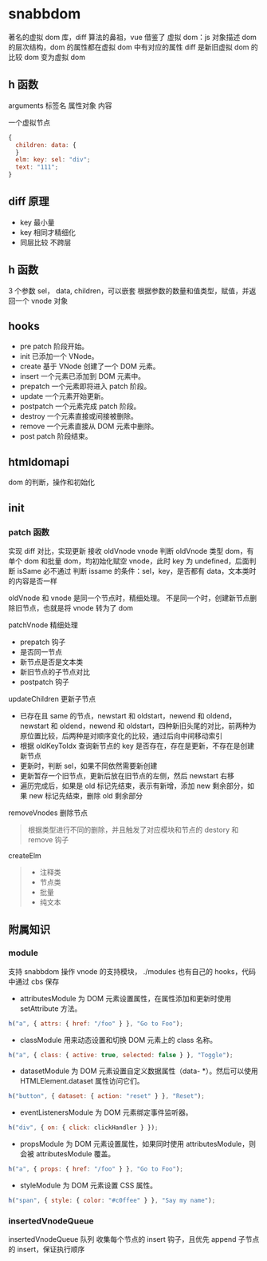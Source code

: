 # snabbdom

著名的虚拟 dom 库，diff 算法的鼻祖，vue 借鉴了
虚拟 dom：js 对象描述 dom 的层次结构，dom 的属性都在虚拟 dom 中有对应的属性
diff 是新旧虚拟 dom 的比较
dom 变为虚拟 dom

## h 函数

arguments
标签名 属性对象 内容

一个虚拟节点

```javascript
{
  children: data: {
  }
  elm: key: sel: "div";
  text: "111";
}
```

## diff 原理

- key 最小量
- key 相同才精细化
- 同层比较 不跨层

## h 函数

3 个参数 sel， data, children，可以嵌套
根据参数的数量和值类型，赋值，并返回一个 vnode 对象

## hooks

- pre patch 阶段开始。
- init 已添加一个 VNode。
- create 基于 VNode 创建了一个 DOM 元素。
- insert 一个元素已添加到 DOM 元素中。
- prepatch 一个元素即将进入 patch 阶段。
- update 一个元素开始更新。
- postpatch 一个元素完成 patch 阶段。
- destroy 一个元素直接或间接被删除。
- remove 一个元素直接从 DOM 元素中删除。
- post patch 阶段结束。

## htmldomapi

dom 的判断，操作和初始化

## init

### patch 函数

实现 diff 对比，实现更新 接收 oldVnode vnode
判断 oldVnode 类型 dom，有单个 dom 和批量 dom，均初始化赋空 vnode，此时 key 为 undefined，后面判断 isSame 必不通过
判断 issame 的条件：sel，key，是否都有 data，文本类时的内容是否一样

oldVnode 和 vnode 是同一个节点时，精细处理。
不是同一个时，创建新节点删除旧节点，也就是将 vnode 转为了 dom

patchVnode 精细处理

- prepatch 钩子
- 是否同一节点
- 新节点是否是文本类
- 新旧节点的子节点对比
- postpatch 钩子

updateChildren 更新子节点

- 已存在且 same 的节点，newstart 和 oldstart，newend 和 oldend，newstart 和 oldend，newend 和 oldstart，四种新旧头尾的对比，前两种为原位置比较，后两种是对顺序变化的比较，通过后向中间移动索引
- 根据 oldKeyToIdx 查询新节点的 key 是否存在，存在是更新，不存在是创建新节点
- 更新时，判断 sel，如果不同依然需要新创建
- 更新暂存一个旧节点，更新后放在旧节点的左侧，然后 newstart 右移
- 遍历完成后，如果是 old 标记先结束，表示有新增，添加 new 剩余部分，如果 new 标记先结束，删除 old 剩余部分

removeVnodes 删除节点

> 根据类型进行不同的删除，并且触发了对应模块和节点的 destory 和 remove 钩子

createElm

> - 注释类
> - 节点类
> - 批量
> - 纯文本

## 附属知识

### module

支持 snabbdom 操作 vnode 的支持模块， ./modules
也有自己的 hooks，代码中通过 cbs 保存

- attributesModule 为 DOM 元素设置属性，在属性添加和更新时使用 setAttribute 方法。

```javascript
h("a", { attrs: { href: "/foo" } }, "Go to Foo");
```

- classModule 用来动态设置和切换 DOM 元素上的 class 名称。

```javascript
h("a", { class: { active: true, selected: false } }, "Toggle");
```

- datasetModule 为 DOM 元素设置自定义数据属性（data- \*）。然后可以使用 HTMLElement.dataset 属性访问它们。

```javascript
h("button", { dataset: { action: "reset" } }, "Reset");
```

- eventListenersModule 为 DOM 元素绑定事件监听器。

```javascript
h("div", { on: { click: clickHandler } });
```

- propsModule 为 DOM 元素设置属性，如果同时使用 attributesModule，则会被 attributesModule 覆盖。

```javascript
h("a", { props: { href: "/foo" } }, "Go to Foo");
```

- styleModule 为 DOM 元素设置 CSS 属性。

```javascript
h("span", { style: { color: "#c0ffee" } }, "Say my name");
```

### insertedVnodeQueue

insertedVnodeQueue 队列 收集每个节点的 insert 钩子，且优先 append 子节点的 insert，保证执行顺序
